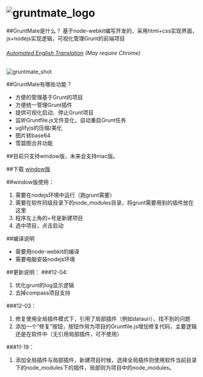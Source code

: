 ![gruntmate_logo](http://github.com/floydcash/gruntmate/raw/master/src/img/logo.png)
=========

##GruntMate是什么？
基于node-webkit编写开发的，采用html+css实现界面，js+nodejs实现逻辑，可视化管理Grunt的前端项目

###### [Automated English Translation](http://translate.google.com/translate?sl=auto&tl=en&js=n&prev=_t&hl=en&ie=UTF-8&u=https%3A%2F%2Fgithub.com%2Ffloydcash%2Fgruntmate) (May require Chrome)

![gruntmate_shot](http://github.com/floydcash/gruntmate/raw/master/screen_shot/v1.03.png)

##GruntMate有哪些功能？
* 方便的管理基于Grunt的项目
* 方便统一管理Grunt插件
* 提供可视化启动、停止Grunt项目
* 监听Gruntfile.js文件变化，自动重启Grunt任务
* uglifyjs的压缩/美化
* 图片转base64
* 雪碧图合并功能
 
##目前只支持window版，未来会支持mac版。

##下载 [window版](https://drive.google.com/folderview?id=0ByEo1SqhRK7yWkQ4M0l5TWdKbXM&usp=sharing)
 
##window版使用：
1.  需要在nodejs环境中运行（跑grunt需要）
2.  需要在软件同级目录下的node_modules目录，将grunt需要用到的插件放在这里
3.  程序左上角的+号是新建项目
4.  选中项目，点击启动

##编译说明
* 需要用node-webkit的编译
* 需要电脑安装nodejs环境


##更新说明：
###12-04:
1.  优化grunt的log显示逻辑
2.  去掉compass项目支持

###12-03：
1.  修复使用全局插件模式下，引用了局部插件（例如datauri），找不到的问题
2.  添加一个“修复”按钮，按钮作用为项目的Gruntfile.js增加修复代码，主要逻辑还是在软件中（无引用局部插件，可不使用）

###11-19：
1.  添加全局插件与局部插件，新建项目时候，选择全局插件则使用软件当前目录下的node_modules下的插件，局部则为项目中的node_modules。
